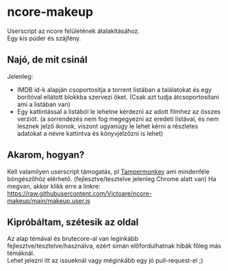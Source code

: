 # ncore-makeup

Userscript az ncore felületének átalakításához.  
Egy kis púder és szájfény.

## Najó, de mit csinál

Jelenleg:  
- IMDB id-k alapján csoportosítja a torrent listában a találatokat és egy borítóval ellátott blokkba szervezi őket. (Csak azt tudja átcsoportosítani ami a listában van)
- Egy kattintással a listából le lehetne kérdezni az adott filmhez az összes verziót. (a sorrendezés nem fog megegyezni az eredeti listával, és nem lesznek jelző ikonok, viszont ugyanúgy le lehet kérni a részletes adatokat a névre kattintva és könyvjelzőzni is lehet)

## Akarom, hogyan?

Kell valamilyen userscript támogatás, pl [Tampermonkey](https://www.tampermonkey.net/) ami mindenféle böngészőhöz elérhető. (fejlesztve/tesztelve jelenleg Chrome alatt van) 
Ha megvan, akkor klikk erre a linkre:  
https://raw.githubusercontent.com/Victoare/ncore-makeup/main/makeup.user.js

## Kipróbáltam, szétesik az oldal

Az alap témával és brutecore-al van leginkább fejlesztve/tesztelve/használva, ezért simán előfordulhatnak hibák főleg más témáknál.  
Lehet jelezni itt az issueknál vagy méginkább egy jó pull-request-el ;)
